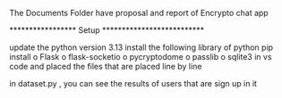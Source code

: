 The Documents Folder have proposal and report of Encrypto chat app

***************** Setup **************************

update the python version 3.13
install the following library of python
pip install
o	Flask
o	flask-socketio
o	pycryptodome 
o	passlib
o	sqlite3
in vs code and placed the files that are placed line by line

in dataset.py , you can see the results of users that are sign up in it
